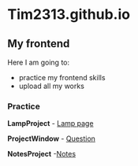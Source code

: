 # Tim2313.github.io

## My frontend

Here I am going to:

- practice my frontend skills
- upload all my works

### Practice

 **LampProject** 
	- <a href="https://Tim2313.github.io/LampProject/index.html" target="_blank">Lamp page</a>

**ProjectWindow**
	- <a href="https://Tim2313.github.io/ProjectWindow/index.html" target="_blank">Question</a>

**NotesProject**
	-<a href="" target="_blank">Notes</a>
	